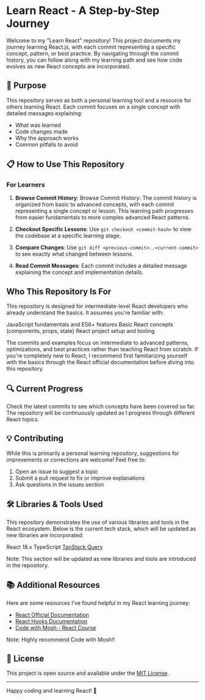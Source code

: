 # Learn React - A Step-by-Step Journey

Welcome to my "Learn React" repository! This project documents my journey learning React.js, with each commit representing a specific concept, pattern, or best practice. By navigating through the commit history, you can follow along with my learning path and see how code evolves as new React concepts are incorporated.

## 🚀 Purpose

This repository serves as both a personal learning tool and a resource for others learning React. Each commit focuses on a single concept with detailed messages explaining:

- What was learned
- Code changes made
- Why the approach works
- Common pitfalls to avoid

## 📋 How to Use This Repository

### For Learners

1. **Browse Commit History**: Browse Commit History: The commit history is organized from basic to advanced concepts, with each commit representing a single concept or lesson. This learning path progresses from easier fundamentals to more complex advanced React patterns.
   
2. **Checkout Specific Lessons**: Use `git checkout <commit-hash>` to view the codebase at a specific learning stage.
   
3. **Compare Changes**: Use `git diff <previous-commit>..<current-commit>` to see exactly what changed between lessons.

4. **Read Commit Messages**: Each commit includes a detailed message explaining the concept and implementation details.

## Who This Repository Is For

This repository is designed for intermediate-level React developers who already understand the basics. It assumes you're familiar with:

JavaScript fundamentals and ES6+ features
Basic React concepts (components, props, state)
React project setup and tooling

The commits and examples focus on intermediate to advanced patterns, optimizations, and best practices rather than teaching React from scratch. If you're completely new to React, I recommend first familiarizing yourself with the basics through the React official documentation before diving into this repository.

## 🔍 Current Progress

Check the latest commits to see which concepts have been covered so far. The repository will be continuously updated as I progress through different React topics.

## 💡 Contributing

While this is primarily a personal learning repository, suggestions for improvements or corrections are welcome! Feel free to:

1. Open an issue to suggest a topic
2. Submit a pull request to fix or improve explanations
3. Ask questions in the issues section

## 🛠️ Libraries & Tools Used
This repository demonstrates the use of various libraries and tools in the React ecosystem. Below is the current tech stack, which will be updated as new libraries are incorporated:

React 18.x
TypeScript
[TanStack Query](https://tanstack.com/start/latest)

Note: This section will be updated as new libraries and tools are introduced in the repository.

## 📚 Additional Resources

Here are some resources I've found helpful in my React learning journey:

- [React Official Documentation](https://reactjs.org/docs/getting-started.html)
- [React Hooks Documentation](https://reactjs.org/docs/hooks-intro.html)
- [Code with Mosh - React Course](https://codewithmosh.com/p/mastering-react)

Note: Highly recommend Code with Mosh!!

## 📝 License

This project is open source and available under the [MIT License](LICENSE).

---

Happy coding and learning React! 🎉